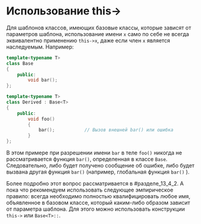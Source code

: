 
# Использование this->

Для шаблонов классов, имеющих базовые классы, которые зависят от параметров шаблона, использование имени `х` само по себе не всегда эквивалентно применению `this->x`, даже если член `х` является наследуемым. Например:
```c++
template<typename Т>
class Base
{
	public:
		void bar();
};

template<typename T>
class Derived : Base<T>
{
	public:
		void foo()
		{
			bar();           // Вызов внешней bar() или ошибка
		}
};
```

В этом примере при разрешении имени `bar` в теле `foo()` никогда не рассматривается функция `bar()`, определенная в классе `Base`. Следовательно, либо будет получено сообщение об ошибке, либо будет вызвана другая функция `bar()` (например, глобальная функция `bar()` ).

Более подробно этот вопрос рассматривается в #разделе_13_4_2. А пока что рекомендуем использовать следующее эмпирическое правило: всегда необходимо полностью квалифицировать любое имя, объявленное в базовом классе, который каким-либо образом зависит от параметра шаблона. Для этого можно использовать конструкции `this->` или `Base<T>::`.

